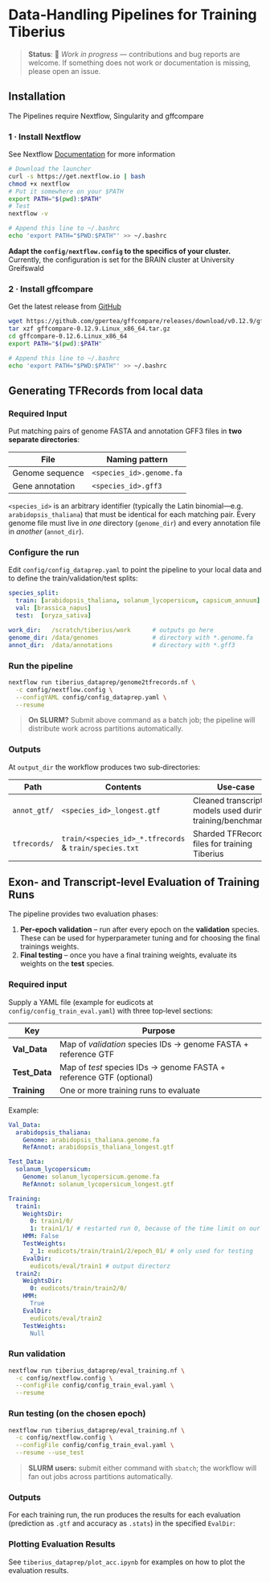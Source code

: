 # Data‑Handling Pipelines for Training Tiberius

> **Status**: 🚧 *Work in progress* — contributions and bug reports are welcome. If something does not work or documentation is missing, please open an issue.


## Installation

The Pipelines require Nextflow, Singularity and gffcompare

### 1 · Install Nextflow

See Nextflow [Documentation](https://www.nextflow.io/docs/latest/install.html) for more information

```bash
# Download the launcher
curl -s https://get.nextflow.io | bash
chmod +x nextflow
# Put it somewhere on your $PATH
export PATH="$(pwd):$PATH"
# Test
nextflow -v
```

```bash
# Append this line to ~/.bashrc
echo 'export PATH="$PWD:$PATH"' >> ~/.bashrc
```

**Adapt the `config/nextflow.config` to the specifics of your cluster.** Currently, the configuration is set for the BRAIN cluster at University Greifswald

### 2 · Install gffcompare

Get the latest release from [GitHub](https://github.com/gpertea/gffcompare/releases/tag/v0.12.9) 

```bash
wget https://github.com/gpertea/gffcompare/releases/download/v0.12.9/gffcompare-0.12.9.Linux_x86_64.tar.gz
tar xzf gffcompare-0.12.9.Linux_x86_64.tar.gz
cd gffcompare-0.12.6.Linux_x86_64
export PATH="$(pwd):$PATH"
```

```bash
# Append this line to ~/.bashrc
echo 'export PATH="$PWD:$PATH"' >> ~/.bashrc
```

## Generating TFRecords from local data

### Required Input

Put matching pairs of genome FASTA and annotation GFF3 files in **two separate directories**:

| File            | Naming pattern                              |
| --------------- | ------------------------------------------- |
| Genome sequence | `<species_id>.genome.fa`                    |
| Gene annotation | `<species_id>.gff3`                         |

`<species_id>` is an arbitrary identifier (typically the Latin binomial—e.g. `arabidopsis_thaliana`) that must be identical for each matching pair. Every genome file must live in *one* directory (`genome_dir`) and every annotation file in *another* (`annot_dir`). 

### Configure the run

Edit `config/config_dataprep.yaml` to point the pipeline to your local data and to define the train/validation/test splits:

```yaml
species_split:
  train: [arabidopsis_thaliana, solanum_lycopersicum, capsicum_annuum]
  val: [brassica_napus]
  test:  [oryza_sativa]

work_dir:   /scratch/tiberius/work      # outputs go here
genome_dir: /data/genomes               # directory with *.genome.fa
annot_dir:  /data/annotations           # directory with *.gff3
```

### Run the pipeline

```bash
nextflow run tiberius_dataprep/genome2tfrecords.nf \
  -c config/nextflow.config \
  --configYAML config/config_dataprep.yaml \
  --resume
```

> **On SLURM?** Submit above command as a batch job; the pipeline will distribute work across partitions automatically.

### Outputs

At `output_dir` the workflow produces two sub‑directories:

| Path         | Contents                                               | Use‑case                                                        |
| ------------ | ------------------------------------------------------ | --------------------------------------------------------------- |
| `annot_gtf/` | `<species_id>_longest.gtf`                             | Cleaned transcript models used during training/benchmarking |
| `tfrecords/` | `train/<species_id>_*.tfrecords` & `train/species.txt` | Sharded TFRecord files for training Tiberius


## Exon‑ and Transcript‑level Evaluation of Training Runs

The pipeline provides two evaluation phases:

1. **Per‑epoch validation** – run after every epoch on the **validation** species. These can be used for hyperparameter tuning and for choosing the final trainings weights.
2. **Final testing** – once you have a final training weights, evaluate its weights on the **test** species. 

### Required input

Supply a YAML file (example for eudicots at `config/config_train_eval.yaml`) with three top‑level sections:

| Key            | Purpose                                                             |
| -------------- | ------------------------------------------------------------------- |
| **Val\_Data**  | Map of *validation* species IDs → genome FASTA + reference GTF      |
| **Test\_Data** | Map of *test* species IDs → genome FASTA + reference GTF (optional) |
| **Training**   | One or more training runs to evaluate                               |

Example:

```yaml
Val_Data:
  arabidopsis_thaliana:
    Genome: arabidopsis_thaliana.genome.fa
    RefAnnot: arabidopsis_thaliana_longest.gtf

Test_Data:
  solanum_lycopersicum:
    Genome: solanum_lycopersicum.genome.fa
    RefAnnot: solanum_lycopersicum_longest.gtf

Training:
  train1:
    WeightsDir:
      0: train1/0/
      1: train1/1/ # restarted run 0, because of the time limit on our cluster
    HMM: False
    TestWeights:
      2_1: eudicots/train/train1/2/epoch_01/ # only used for testing
    EvalDir:
      eudicots/eval/train1 # output directorz
  train2:
    WeightsDir:
      0: eudicots/train/train2/0/
    HMM:
      True
    EvalDir:
      eudicots/eval/train2
    TestWeights:
      Null
```

### Run validation

```bash
nextflow run tiberius_dataprep/eval_training.nf \
  -c config/nextflow.config \
  --configFile config/config_train_eval.yaml \
  --resume
```

### Run testing (on the chosen epoch)

```bash
nextflow run tiberius_dataprep/eval_training.nf \
  -c config/nextflow.config \
  --configFile config/config_train_eval.yaml \
  --resume --use_test
```

> **SLURM users:** submit either command with `sbatch`; the workflow will fan out jobs across partitions automatically.


### Outputs

For each training run, the run produces the results for each evaluation (prediction as `.gtf` and accuracy as `.stats`) in the specified `EvalDir`:

### Plotting Evaluation Results

See `tiberius_dataprep/plot_acc.ipynb` for examples on how to plot the evaluation results.
